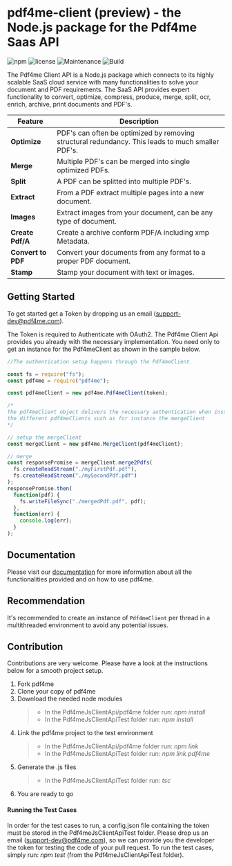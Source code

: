 # pdf4me-client (preview) - the Node.js package for the Pdf4me Saas API

![npm](https://img.shields.io/npm/v/pdf4me.svg) ![license](https://img.shields.io/github/license/mashape/apistatus.svg) ![Maintenance](https://img.shields.io/maintenance/yes/2018.svg) ![Build](https://ynoox.visualstudio.com/_apis/public/build/definitions/2e29c2f0-3f4a-40e1-a4b1-1cc465571206/304/badge)

The Pdf4me Client API is a Node.js package which connects to its highly scalable SaaS cloud service with many functionalities to solve your document and PDF requirements. The SaaS API provides expert functionality to convert, optimize, compress, produce, merge, split, ocr, enrich, archive, print documents and PDF's.

| Feature            | Description                                                                                       |
| ------------------ | ------------------------------------------------------------------------------------------------- |
| **Optimize**       | PDF's can often be optimized by removing structural redundancy. This leads to much smaller PDF's. |
| **Merge**          | Multiple PDF's can be merged into single optimized PDFs.                                          |
| **Split**          | A PDF can be splitted into multiple PDF's.                                                        |
| **Extract**        | From a PDF extract multiple pages into a new document.                                            |
| **Images**         | Extract images from your document, can be any type of document.                                   |
| **Create Pdf/A**   | Create a archive conform PDF/A including xmp Metadata.                                            |
| **Convert to PDF** | Convert your documents from any format to a proper PDF document.                                  |
| **Stamp**          | Stamp your document with text or images.                                                          |

## Getting Started

To get started get a Token by dropping us an email (support-dev@pdf4me.com).

The Token is required to Authenticate with OAuth2. The Pdf4me Client Api provides you already with the necessary implementation. You need only to get an instance for the Pdf4meClient as shown in the sample below.

```javascript
//The authentication setup happens through the Pdf4meClient.

const fs = require("fs");
const pdf4me = require("pdf4me");

const pdf4meClient = new pdf4me.Pdf4meClient(token);

/*
The pdf4meClient object delivers the necessary authentication when instantiating
the different pdf4meClients such as for instance the mergeClient
*/

// setup the mergeClient
const mergeClient = new pdf4me.MergeClient(pdf4meClient);

// merge
const responsePromise = mergeClient.merge2Pdfs(
  fs.createReadStream("./myFirstPdf.pdf"),
  fs.createReadStream("./mySecondPdf.pdf")
);
responsePromise.then(
  function(pdf) {
    fs.writeFileSync("./mergedPdf.pdf", pdf);
  },
  function(err) {
    console.log(err);
  }
);
```

## Documentation

Please visit our [documentation]() for more information about all the functionalities provided and on how to use pdf4me.

## Recommendation

It's recommended to create an instance of `Pdf4meClient` per thread in a multithreaded environment to avoid any potential issues.

## Contribution

Contributions are very welcome. Please have a look at the instructions below for a smooth project setup.

1. Fork pdf4me
2. Clone your copy of pdf4me
3. Download the needed node modules
   > - In the Pdf4meJsClientApi/pdf4me folder run: _npm install_
   > - In the Pdf4meJsClientApiTest folder run: _npm install_
4. Link the pdf4me project to the test environment
   > - In the Pdf4meJsClientApi/pdf4me folder run: _npm link_
   > - In the Pdf4meJsClientApiTest folder run: _npm link pdf4me_
5. Generate the .js files
   > - In the Pdf4meJsClientApiTest folder run: _tsc_
6. You are ready to go

#### Running the Test Cases

In order for the test cases to run, a config.json file containing the token must be stored in the Pdf4meJsClientApiTest folder. Please drop us an email (support-dev@pdf4me.com), so we can provide you the developer the token for testing the code of your pull request.
To run the test cases, simply run: _npm test_ (from the Pdf4meJsClientApiTest folder).
